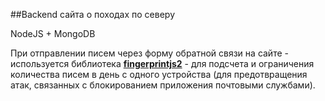 ##Backend сайта о походах по северу

NodeJS + MongoDB

При отправлении писем через форму обратной связи на сайте - используется библиотека [**fingerprintjs2**](https://github.com/Valve/fingerprintjs2) - для подсчета и ограничения количества писем в день с одного устройства (для предотвращения атак, связанных с блокированием приложения почтовыми службами).

